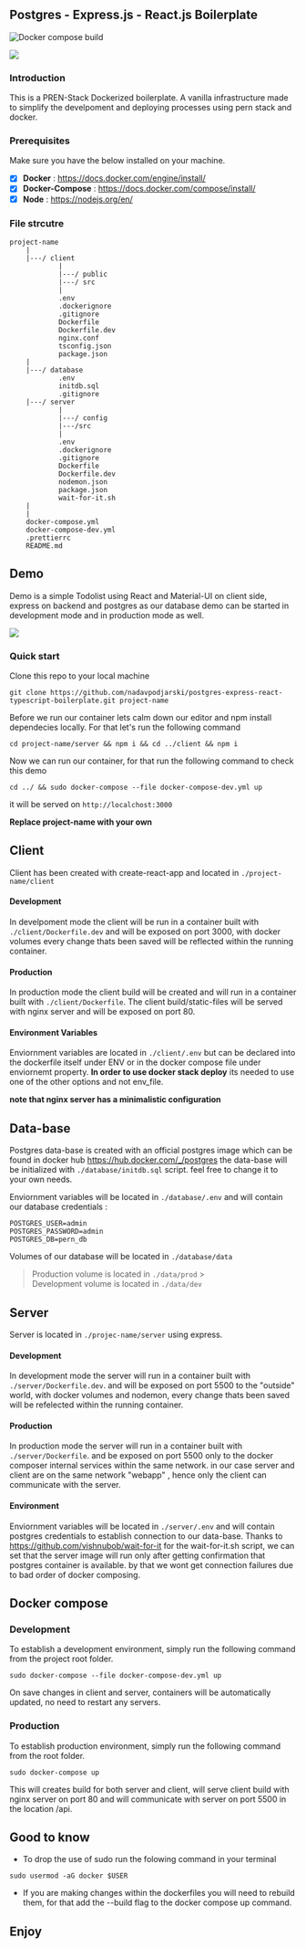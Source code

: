 ## Postgres - Express.js - React.js Boilerplate

![Docker compose build](https://github.com/nadavpodjarski/postgres-express-react-typescript-boilerplate/workflows/Docker%20compose%20build/badge.svg?branch=master)

<img src="./readme titel-img.png" style="max-width:300px; max-height:200px;">

### Introduction

This is a PREN-Stack Dockerized boilerplate.
A vanilla infrastructure made to simplify the develpoment and deploying processes using pern stack and docker.

### Prerequisites

Make sure you have the below installed on your machine.

- [x] **Docker** : https://docs.docker.com/engine/install/
- [x] **Docker-Compose** : https://docs.docker.com/compose/install/
- [x] **Node** : https://nodejs.org/en/

### File strcutre

```
project-name
    |
    |---/ client
            |
            |---/ public
            |---/ src
            |
            .env
            .dockerignore
            .gitignore
            Dockerfile
            Dockerfile.dev
            nginx.conf
            tsconfig.json
            package.json
    |
    |---/ database
            .env
            initdb.sql
            .gitignore
    |---/ server
            |
            |---/ config
            |---/src
            |
            .env
            .dockerignore
            .gitignore
            Dockerfile
            Dockerfile.dev
            nodemon.json
            package.json
            wait-for-it.sh
    |
    |
    docker-compose.yml
    docker-compose-dev.yml
    .prettierrc
    README.md
```

## Demo

Demo is a simple Todolist using React and Material-UI on client side, express on backend and postgres as our database
demo can be started in development mode and in production mode as well.

<img src="./demo1.png" style="box-shadow 0px 10px 10px rgba(0,0,0,0.3);" />

### Quick start

Clone this repo to your local machine

```
git clone https://github.com/nadavpodjarski/postgres-express-react-typescript-boilerplate.git project-name
```

Before we run our container lets calm down our editor and npm install dependecies locally.
For that let's run the following command

```
cd project-name/server && npm i && cd ../client && npm i
```

Now we can run our container, for that run the following command to check this demo

```
cd ../ && sudo docker-compose --file docker-compose-dev.yml up
```

it will be served on `http://localchost:3000`

**Replace project-name with your own**

## Client

Client has been created with create-react-app and located in `./project-name/client`

#### Development

In develpoment mode the client will be run in a container built with `./client/Dockerfile.dev` and will be exposed on port 3000, with docker volumes every change thats been saved will be reflected within the running container.

#### Production

In production mode the client build will be created and will run in a container built with `./client/Dockerfile`.
The client build/static-files will be served with nginx server and will be exposed on port 80.

#### Environment Variables

Enviornment variables are located in `./client/.env` but can be declared into the dockerfile itself under ENV or in the docker compose file under enviornemt property.
**In order to use docker stack deploy** its needed to use one of the other options and not env_file.

**note that nginx server has a minimalistic configuration**

## Data-base

Postgres data-base is created with an official postgres image which can be found in docker hub https://hub.docker.com/_/postgres
the data-base will be initialized with `./database/initdb.sql` script. feel free to change it to your own needs.

Enviornment variables will be located in `./database/.env`
and will contain our database credentials :

```
POSTGRES_USER=admin
POSTGRES_PASSWORD=admin
POSTGRES_DB=pern_db
```

Volumes of our database will be located in `./database/data`

> Production volume is located in `./data/prod` > </br>
> Development volume is located in `./data/dev`

## Server

Server is located in `./projec-name/server` using express.

#### Development

In development mode the server will run in a container built with `./server/Dockerfile.dev`.
and will be exposed on port 5500 to the "outside" world, with docker volumes and nodemon, every change thats been saved will be refelected within the running container.

#### Production

In production mode the server will run in a container built with `./server/Dockerfile`.
and be exposed on port 5500 only to the docker composer internal services within the same network.
in our case server and client are on the same network "webapp" , hence only the client can communicate with the server.

#### Environment

Enviornment variables will be located in `./server/.env`
and will contain postgres credentials to establish connection to our data-base.
Thanks to https://github.com/vishnubob/wait-for-it for the wait-for-it.sh script, we can set that the server image will run only after getting confirmation that postgres container is available.
by that we wont get connection failures due to bad order of docker composing.

## Docker compose

### Development

To establish a development environment, simply run the following command from the project root folder.

```
sudo docker-compose --file docker-compose-dev.yml up
```

On save changes in client and server, containers will be automatically updated, no need to restart any servers.
</br>

### Production

To establish production environment, simply run the following command from the root folder.

```
sudo docker-compose up
```

This will creates build for both server and client, will serve client build with nginx server on port 80 and will communicate with server on port 5500 in the location /api.

## Good to know

- To drop the use of sudo run the folowing command in your terminal

```
sudo usermod -aG docker $USER
```

- If you are making changes within the dockerfiles you will need to rebuild them, for that add the --build flag to the docker compose up command.

## Enjoy
